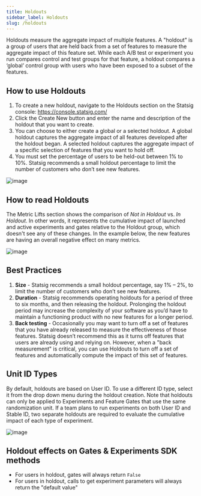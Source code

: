 ```yaml
---
title: Holdouts
sidebar_label: Holdouts
slug: /holdouts
---
```


Holdouts measure the aggregate impact of multiple features. A "holdout" is a group of users that are held back from a set of features to measure the aggregate impact of this feature set. While each A/B test or experiment you run compares control and test groups for that feature, a holdout compares a ‘global’ control group with users who have been exposed to a subset of the features. 

## How to use Holdouts
1.	To create a new holdout, navigate to the Holdouts section on the Statsig console: https://console.statsig.com/ 
2.	Click the Create New button and enter the name and description of the holdout that you want to create. 
3.	You can choose to either create a global or a selected holdout. A global holdout captures the aggregate impact of all features developed after the holdout began. A selected holdout captures the aggregate impact of a specific selection of features that you want to hold off. 
4.	You must set the percentage of users to be held-out between 1% to 10%. Statsig recommends a small holdout percentage to limit the number of customers who don’t see new features. 

![image](https://user-images.githubusercontent.com/1315028/131407752-e3bd55dc-7a3d-4f16-b622-4ac8d521291a.png)

## How to read Holdouts
The Metric Lifts section shows the comparison of *Not in Holdout* vs. *In Holdout*.  In other words, it represents the cumulative impact of launched and active experiments and gates relative to the Holdout group, which doesn't see any of these changes.  In the example below, the new features are having an overall negative effect on many metrics.

![image](https://user-images.githubusercontent.com/1315028/131407825-23f00cd3-8e64-429c-91a4-48a8eaa8555a.png)

## Best Practices
1. **Size** - Statsig recommends a small holdout percentage, say 1% – 2%, to limit the number of customers who don’t see new features. 
2. **Duration** - Statsig recommends operating holdouts for a period of three to six months, and then releasing the holdout. Prolonging the holdout period may increase the complexity of your software as you’d have to maintain a functioning product with no new features for a longer period.  
3. **Back testing** - Occasionally you may want to turn off a set of features that you have already released to measure the effectiveness of those features. Statsig doesn’t recommend this as it turns off features that users are already using and relying on. However, when a "back measurement" is critical, you can use Holdouts to turn off a set of features and automatically compute the impact of this set of features.

## Unit ID Types
By default, holdouts are based on User ID.  To use a different ID type, select it from the drop down menu during the holdout creation.  Note that holdouts can only be applied to Experiments and Feature Gates that use the same randomization unit.  If a team plans to run experiments on both User ID and Stable ID, two separate holdouts are required to evaluate the cumulative impact of each type of experiment.

![image](https://user-images.githubusercontent.com/90343952/149035806-6764f5f5-cd72-49f9-8c8e-9c0eac217155.png)

## Holdout effects on Gates & Experiments SDK methods
* For users in holdout, gates will always return `False`
* For users in holdout, calls to get experiment parameters will always return the "default value"


